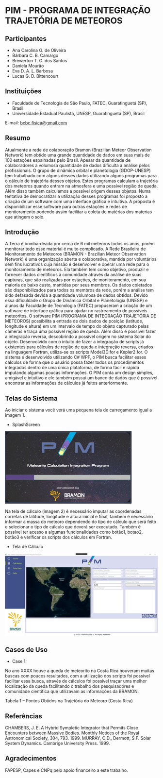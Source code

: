 # PIM - PROGRAMA DE INTEGRAÇÃO TRAJETÓRIA DE METEOROS

## Participantes

- Ana Carolina G. de Oliveira
- Bárbara C. B. Camargo
- Brewerton T. O. dos Santos
- Daniela Mourão
- Eva D. A. L. Barbosa
- Lucas G. D. Bittencourt

## Instituições

- Faculdade de Tecnologia de São Paulo, FATEC, Guaratinguetá (SP), Brasil
- Universidade Estadual Paulista, UNESP, Guaratinguetá (SP), Brasil

E-mail: bcbc.fisica@gmail.com

## Resumo

Atualmente a rede de colaboração Bramon (Brazilian Meteor Observation Network) tem obtido uma grande quantidade de dados em suas mais de 100 estações espalhadas pelo Brasil. Apesar da quantidade de colaboradores a volumosa quantidade de dados dificulta a análise pelos profissionais. O grupo de dinâmica orbital e planetologia (GDOP-UNESP) tem trabalhado com alguns desses dados utilizando alguns programas para o cálculo de trajetória desses objetos. Estes programas calculam a trajetória dos meteoros quando entram na atmosfera e uma possível região de queda. Além disso também calculamos a possível origem desses objetos. Numa tentativa de democratizar a utilização desses programas foi proposto a criação de um software com uma interface gráfica e intuitiva. A proposta é disponibilizar esse software para outras estações e redes de monitoramento podendo assim facilitar a coleta de matérias dos materias que atingem o solo.

## Introdução

A Terra é bombardeada por cerca de 6 mil meteoros todos os anos, porém monitorar todo esse material é muito complicado. A Rede Brasileira de Monitoramento de Meteoros (BRAMON - Brazilian Meteor Observation Network) é uma organização aberta e colaborativa, mantida por voluntários sem fins lucrativos cuja missão é desenvolver e operar uma rede para o monitoramento de meteoros. Ela também tem como objetivo, produzir e fornecer dados científicos à comunidade através da análise de suas capturas, que são realizadas por estações, de monitoramento, em sua maioria de baixo custo, mantidas por seus membros.
Os dados coletados são disponibilizados para todos os membros da rede, porém a análise tem sido defasada devida a quantidade volumosa de dados obtidos. Devido essa dificuldade o Grupo de Dinâmica Orbital e Planetologia (UNESP) e alunos da Faculdade de Tecnologia (FATEC) propuseram a criação de um software de interface gráfica para ajudar no rastreamento de possíveis meteoritos.
O software PIM (PROGRAMA DE INTEGRAÇÃO TRAJETÓRIA DE METEOROS) possibilita a entrada de dois dados de posição (latitude, longitude e altura) em um intervalo de tempo do objeto capturado pelas câmeras e traça uma possível região de queda. Além disso é possível fazer a integração reversa, descobrindo a possível origem no sistema Solar do objeto.
Desenvolvido com o intuito de fazer a integração de scripts já existentes para cálculos de região de queda e integração reversa, criados na linguagem Fortran, utiliza-se os scripts Model3D.for e Kepler2.for.
O sistema é desenvolvido utilizando C# WPF, o PIM busca facilitar esses cálculos de forma que o usuário possa fazer todos os procedimentos integrados dentro de uma única plataforma, de forma fácil e rápida imputando algumas poucas informações. O PIM conta um design simples, amigável e intuitivo e ele também possui um banco de dados que é possível encontrar as informações de cálculos já feitos anteriormente.

## Telas do Sistema

Ao iniciar o sistema você verá uma pequena tela de carregamento igual a imagem 1.

- SplashScreen

![SplashScreen](images/splashscreen.png)

Na tela de cálculo (imagem 2) é necessário imputar as coordenadas corretas de latitude, longitude e altura inicial e final, também é necessário informar a massa do meteoro dependendo do tipo de cálculo que será feito e selecionar o tipo de cálculo que deverá ser executado. Também é possível ter acesso a algumas funcionalidades como botão1, botao2, botão3 e verificar os scripts dos cálculos em Fortran.

- Tela de Cálculo

![SplashScreen](images/calculatorform.png)

## Casos de Uso

- Case 1:

No ano XXXX houve a queda de meteorito na Costa Rica houveram muitas buscas com poucos resultados, com a utilização dos scripts foi possível facilitar essa busca, através de cálculos foi possível traçar uma melhor localização da queda facilitando o trabalho dos pesquisadores e comunidade cientifica que utilizavam as informações da BRAMON.

Tabela 1 – Pontos Obtidos na Trajetória do Meteoro (Costa Rica)

## Referências

CHAMBERS, J. E. A Hybrid Sympletic Integrator that Permits Close Encounters between
Massive Bodies. Monthly Notices of the Royal Astronomical Society, 304, 793. 1999.
MURRAY, C.D., Dermott, S.F. Solar System Dynamics. Cambrige University Press. 1999.

## Agradecimentos

FAPESP, Capes e CNPq pelo apoio financeiro a este trabalho.
